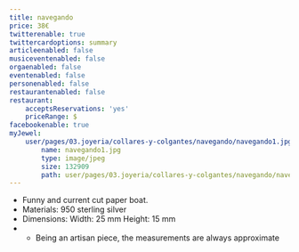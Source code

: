 ```yaml
---
title: navegando
price: 38€
twitterenable: true
twittercardoptions: summary
articleenabled: false
musiceventenabled: false
orgaenabled: false
eventenabled: false
personenabled: false
restaurantenabled: false
restaurant:
    acceptsReservations: 'yes'
    priceRange: $
facebookenable: true
myJewel:
    user/pages/03.joyeria/collares-y-colgantes/navegando/navegando1.jpg:
        name: navegando1.jpg
        type: image/jpeg
        size: 132909
        path: user/pages/03.joyeria/collares-y-colgantes/navegando/navegando1.jpg
---
```


* Funny and current cut paper boat.
* Materials: 950 sterling silver
* Dimensions: Width: 25 mm Height: 15 mm
* * Being an artisan piece, the measurements are always approximate